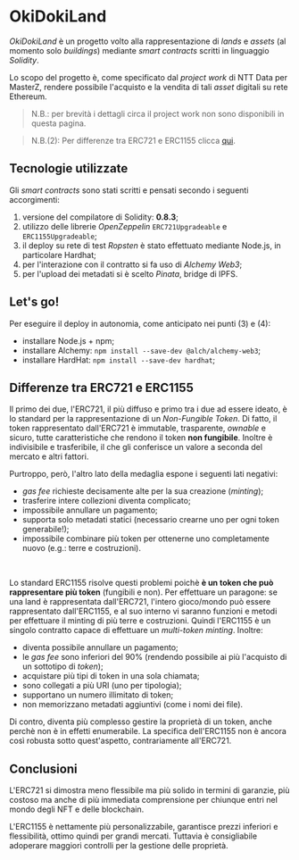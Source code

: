 # OkiDokiLand

*OkiDokiLand* è un progetto volto alla rappresentazione di *lands* e *assets* (al momento solo *buildings*) mediante *smart contracts* scritti in linguaggio *Solidity*.

Lo scopo del progetto è, come specificato dal *project work* di NTT Data per MasterZ, rendere possibile l'acquisto e la vendita di tali *asset* digitali su rete Ethereum.

> N.B.: per brevità i dettagli circa il project work non sono disponibili in questa pagina.

> N.B.(2): Per differenze tra ERC721 e ERC1155 clicca [qui](#differenze-tra-ERC721-e-ERC1155).

## Tecnologie utilizzate

Gli *smart contracts* sono stati scritti e pensati secondo i seguenti accorgimenti:
1. versione del compilatore di Solidity: **0.8.3**;
2. utilizzo delle librerie *OpenZeppelin* `ERC721Upgradeable` e `ERC1155Upgradeable`;
3. il deploy su rete di test *Ropsten* è stato effettuato mediante Node.js, in particolare Hardhat;
4. per l'interazione con il contratto si fa uso di *Alchemy Web3*;
5. per l'upload dei metadati si è scelto *Pinata*, bridge di IPFS.

## Let's go!

Per eseguire il deploy in autonomia, come anticipato nei punti (3) e (4):
- installare Node.js + npm;
- installare Alchemy: `npm install --save-dev @alch/alchemy-web3`;
- installare HardHat: `npm install --save-dev hardhat`;

## Differenze tra ERC721 e ERC1155 

Il primo dei due, l'ERC721, il più diffuso e primo tra i due ad essere ideato, è lo standard per la rappresentazione di un *Non-Fungible Token*.
Di fatto, il token rappresentato dall'ERC721 è immutable, trasparente, *ownable* e sicuro, tutte caratteristiche che rendono
il token **non fungibile**.
Inoltre è indivisibile e trasferibile, il che gli conferisce un valore a seconda del mercato e altri fattori.
</br>

Purtroppo, però, l'altro lato della medaglia espone i seguenti lati negativi:
- *gas fee* richieste decisamente alte per la sua creazione (*minting*);
- trasferire intere collezioni diventa complicato;
- impossibile annullare un pagamento;
- supporta solo metadati statici (necessario crearne uno per ogni token generabile!);
- impossibile combinare più token per ottenerne uno completamente nuovo (e.g.: terre e costruzioni).
</br>

Lo standard ERC1155 risolve questi problemi poichè **è un token che può rappresentare più token** (fungibili e non).
Per effettuare un paragone: se una land è rappresentata dall'ERC721, l'intero gioco/mondo può essere rappresentato dall'ERC1155, e al suo interno vi saranno funzioni e metodi per effettuare il minting di più terre e costruzioni.
Quindi l'ERC1155 è un singolo contratto capace di effettuare un *multi-token minting*.
Inoltre:
- diventa possibile annullare un pagamento;
- le *gas fee* sono inferiori del 90% (rendendo possibile ai più l'acquisto di un sottotipo di *token*);
- acquistare più tipi di token in una sola chiamata;
- sono collegati a più URI (uno per tipologia);
- supportano un numero illimitato di token;
- non memorizzano metadati aggiuntivi (come i nomi dei file).

Di contro, diventa più complesso gestire la proprietà di un token, anche perchè non è in effetti enumerabile. La specifica dell'ERC1155 non è ancora così
robusta sotto quest'aspetto, contrariamente all'ERC721.

## Conclusioni


L'ERC721 si dimostra meno flessibile ma più solido in termini di garanzie, più costoso ma anche di più immediata comprensione per chiunque entri nel mondo degli NFT e delle blockchain.
</br>

L'ERC1155 è nettamente più personalizzabile, garantisce prezzi inferiori e flessibilità, ottimo quindi per grandi mercati.
Tuttavia è consigliabile adoperare maggiori controlli per la gestione delle proprietà.